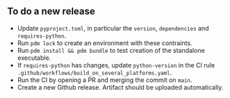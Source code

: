 ## To do a new release

- Update `pyproject.toml`, in particular the `version`, `dependencies` and `requires-python`.
- Run `pdm lock` to create an environment with these contraints.
- Run `pdm install && pdm bundle` to test creation of the standalone executable.
- If `requires-python` has changes, update `python-version` in the CI rule `.github/workflows/build_on_several_platforms.yaml`.
- Run the CI by opening a PR and merging the commit on `main`.
- Create a new Github release. Artifact should be uploaded automatically.
